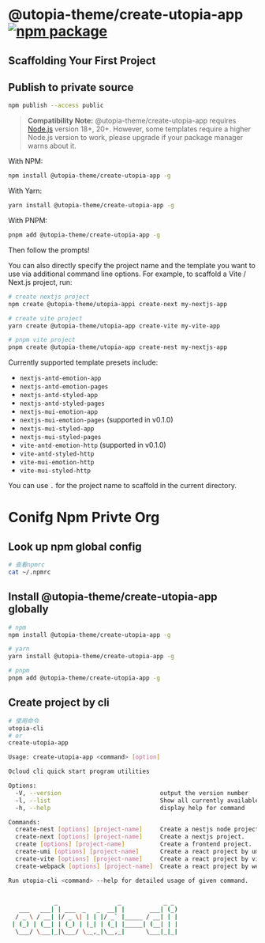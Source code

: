 # @utopia-theme/create-utopia-app <a href="https://npmjs.com/package/@utopia-theme/create-utopia-app"><img src="https://img.shields.io/npm/v/@utopia-theme/create-utopia-app" alt="npm package"></a>

## Scaffolding Your First Project

## Publish to private source
```bash
npm publish --access public
```

> **Compatibility Note:**
> @utopia-theme/create-utopia-app requires [Node.js](https://nodejs.org/en/) version 18+, 20+. However, some templates require a higher Node.js version to work, please upgrade if your package manager warns about it.

With NPM:

```bash
npm install @utopia-theme/create-utopia-app -g
```

With Yarn:

```bash
yarn install @utopia-theme/create-utopia-app -g
```

With PNPM:

```bash
pnpm add @utopia-theme/create-utopia-app -g
```

Then follow the prompts!

You can also directly specify the project name and the template you want to use via additional command line options. For example, to scaffold a Vite / Next.js project, run:

```bash
# create nextjs project
npm create @utopia-theme/utopia-appi create-next my-nextjs-app

# create vite project
yarn create @utopia-theme/utopia-app create-vite my-vite-app

# pnpm vite project
pnpm create @utopia-theme/utopia-app create-nest my-nextjs-app

```

Currently supported template presets include:

- `nextjs-antd-emotion-app`
- `nextjs-antd-emotion-pages`
- `nextjs-antd-styled-app`
- `nextjs-antd-styled-pages`
- `nextjs-mui-emotion-app`
- `nextjs-mui-emotion-pages` (supported in v0.1.0)
- `nextjs-mui-styled-app`
- `nextjs-mui-styled-pages`
- `vite-antd-emotion-http` (supported in v0.1.0)
- `vite-antd-styled-http`
- `vite-mui-emotion-http`
- `vite-mui-styled-http`

You can use `.` for the project name to scaffold in the current directory.

# Conifg Npm Privte Org

## Look up npm global config
```bash
# 查看npmrc
cat ~/.npmrc 
```

## Install @utopia-theme/create-utopia-app globally
```bash
# npm
npm install @utopia-theme/create-utopia-app -g

# yarn
yarn install @utopia-theme/create-utopia-app -g

# pnpm
pnpm add @utopia-theme/create-utopia-app -g
```

## Create project by cli
```bash
# 使用命令
utopia-cli
# or
create-utopia-app
```

```bash
Usage: create-utopia-app <command> [option]

Ocloud cli quick start program utilities

Options:
  -V, --version                            output the version number
  -l, --list                               Show all currently available templates.
  -h, --help                               display help for command

Commands:
  create-nest [options] [project-name]     Create a nestjs node project.
  create-next [options] [project-name]     Create a nextjs project.
  create [options] [project-name]          Create a frontend project.
  create-umi [options] [project-name]      Create a react project by umi.
  create-vite [options] [project-name]     Create a react project by vite.
  create-webpack [options] [project-name]  Create a react project by webpack.

Run utopia-cli <command> --help for detailed usage of given command.
      

             _                 _            _ _ 
   ___   ___| | ___  _   _  __| |       ___| (_)
  / _ \ / __| |/ _ \| | | |/ _` |_____ / __| | |
 | (_) | (__| | (_) | |_| | (_| |_____| (__| | |
  \___/ \___|_|\___/ \__,_|\__,_|      \___|_|_|
```
